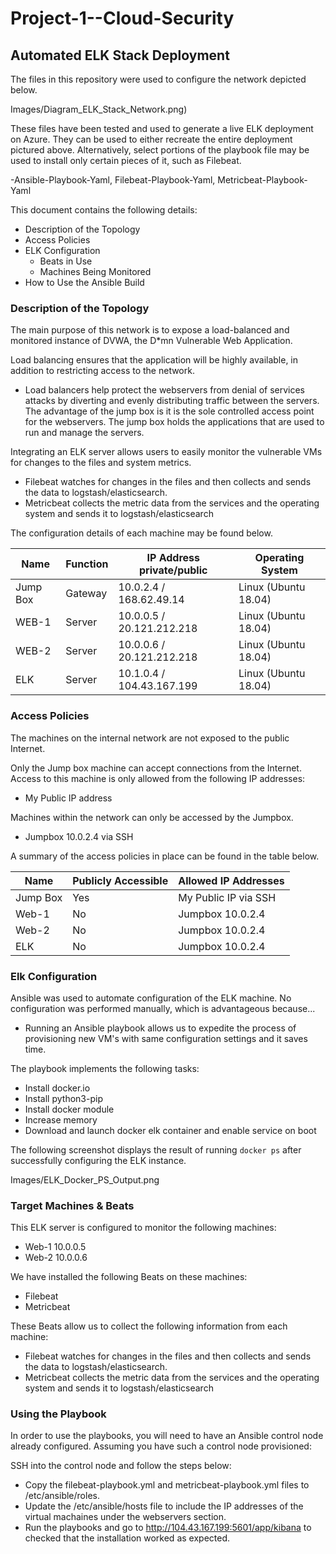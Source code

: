# Project-1--Cloud-Security

## Automated ELK Stack Deployment

The files in this repository were used to configure the network depicted below.

Images/Diagram_ELK_Stack_Network.png)

These files have been tested and used to generate a live ELK deployment on Azure. They can be used to either recreate the entire deployment pictured above. Alternatively, select portions of the playbook file may be used to install only certain pieces of it, such as Filebeat.

  -Ansible-Playbook-Yaml, Filebeat-Playbook-Yaml, Metricbeat-Playbook-Yaml

This document contains the following details:
- Description of the Topology
- Access Policies
- ELK Configuration
  - Beats in Use
  - Machines Being Monitored
- How to Use the Ansible Build


### Description of the Topology

The main purpose of this network is to expose a load-balanced and monitored instance of DVWA, the D*mn Vulnerable Web Application.

Load balancing ensures that the application will be highly available, in addition to restricting access to the network.
- Load balancers help protect the webservers from denial of services attacks by diverting and evenly distributing traffic between the servers. The advantage of the jump box is it is the sole controlled access point for the webservers. The jump box holds the applications that are used to run and manage the servers.

Integrating an ELK server allows users to easily monitor the vulnerable VMs for changes to the files and system metrics.
- Filebeat watches for changes in the files and then collects and sends the data to logstash/elasticsearch.
- Metricbeat collects the metric data from the services and the operating system and sends it to logstash/elasticsearch

The configuration details of each machine may be found below.

| Name     | Function | IP Address private/public | Operating System    |
|----------|----------|---------------------------|---------------------|
| Jump Box | Gateway  | 10.0.2.4 / 168.62.49.14   | Linux (Ubuntu 18.04)|
| WEB-1    | Server   | 10.0.0.5 / 20.121.212.218 | Linux (Ubuntu 18.04)|
| WEB-2    | Server   | 10.0.0.6 / 20.121.212.218 | Linux (Ubuntu 18.04)|
| ELK      | Server   | 10.1.0.4 / 104.43.167.199 | Linux (Ubuntu 18.04)|

### Access Policies

The machines on the internal network are not exposed to the public Internet. 

Only the Jump box machine can accept connections from the Internet. Access to this machine is only allowed from the following IP addresses:
- My Public IP address

Machines within the network can only be accessed by the Jumpbox.
- Jumpbox 10.0.2.4 via SSH

A summary of the access policies in place can be found in the table below.

| Name     | Publicly Accessible | Allowed IP Addresses |
|----------|---------------------|----------------------|
| Jump Box | Yes                 | My Public IP via SSH |
| Web-1    | No                  | Jumpbox 10.0.2.4     |
| Web-2    | No                  | Jumpbox 10.0.2.4     |
| ELK      | No                  | Jumpbox 10.0.2.4     |

### Elk Configuration

Ansible was used to automate configuration of the ELK machine. No configuration was performed manually, which is advantageous because...
- Running an Ansible playbook allows us to expedite the process of provisioning new VM's with same configuration settings and it saves time. 

The playbook implements the following tasks:
- Install docker.io
- Install python3-pip
- Install docker module
- Increase memory
- Download and launch docker elk container and enable service on boot

The following screenshot displays the result of running `docker ps` after successfully configuring the ELK instance.

Images/ELK_Docker_PS_Output.png

### Target Machines & Beats
This ELK server is configured to monitor the following machines:
- Web-1 10.0.0.5
- Web-2 10.0.0.6

We have installed the following Beats on these machines:
- Filebeat
- Metricbeat

These Beats allow us to collect the following information from each machine:
- Filebeat watches for changes in the files and then collects and sends the data to logstash/elasticsearch.
- Metricbeat collects the metric data from the services and the operating system and sends it to logstash/elasticsearch

### Using the Playbook
In order to use the playbooks, you will need to have an Ansible control node already configured. Assuming you have such a control node provisioned: 

SSH into the control node and follow the steps below:
- Copy the filebeat-playbook.yml and metricbeat-playbook.yml files to /etc/ansible/roles.
- Update the /etc/ansible/hosts file to include the IP addresses of the virtual machaines under the webservers section.
- Run  the  playbooks and go to http://104.43.167.199:5601/app/kibana to checked that the installation worked as expected.
